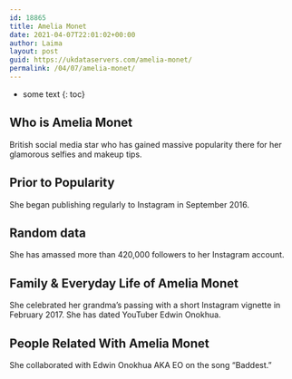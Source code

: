 ```yaml
---
id: 18865
title: Amelia Monet
date: 2021-04-07T22:01:02+00:00
author: Laima
layout: post
guid: https://ukdataservers.com/amelia-monet/
permalink: /04/07/amelia-monet/
---
```


* some text
{: toc}


## Who is Amelia Monet
                  
                  
                  
British social media star who has gained massive popularity there for her glamorous selfies and makeup tips. 
                  
              
            
              
            
                
                
                
## Prior to Popularity
                  
                  
                  
She began publishing regularly to Instagram in September 2016. 
                  
              
            
              
            
                
                
                
## Random data
                  
                  
                  
She has amassed more than 420,000 followers to her Instagram account. 
                  
              
            
              
            
                
                
                
## Family & Everyday Life of Amelia Monet
                  
                  
                  
She celebrated her grandma&#8217;s passing with a short Instagram vignette in February 2017. She has dated YouTuber Edwin Onokhua.
                  
              
            
              
            
                
                
                
## People Related With Amelia Monet
                  
                  
                  
She collaborated with Edwin Onokhua AKA EO on the song &#8220;Baddest.&#8221; 
                  
              
            
              
            
                
              
            
              
              
            
            
              
            
          
          
          